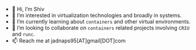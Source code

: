 - 👋 Hi, I’m Shiv
- 👀 I’m interested in virtualization technologies and broadly in systems.
- 🌱 I’m currently learning about `containers` and other virtual environments.
- 💞️ I’m looking to collaborate on `containers` related projects involving `CRIU` and `runc`.
- 📫 Reach me at jadnaps95[AT]gmail[DOT]com

<!---
shivbt/shivbt is a ✨ special ✨ repository because its `README.md` (this file) appears on your GitHub profile.
You can click the Preview link to take a look at your changes.
--->
